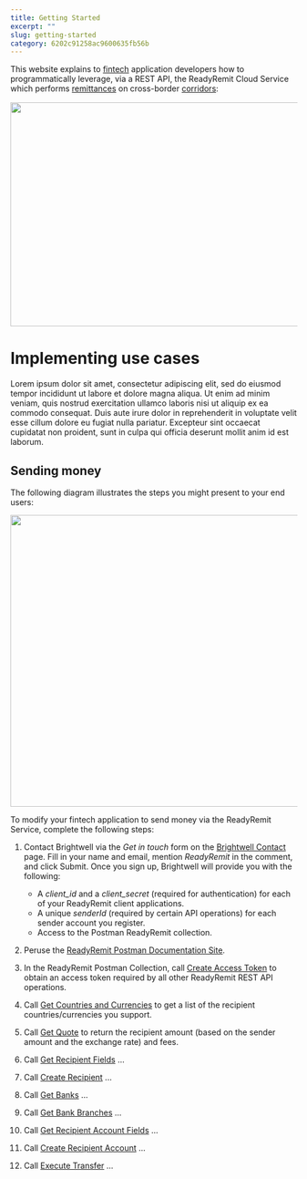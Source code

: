 ```yaml
---
title: Getting Started
excerpt: ""
slug: getting-started
category: 6202c91258ac9600635fb56b
---
```


This website explains to [fintech](https://en.wikipedia.org/wiki/Financial_technology) application developers how to programmatically leverage, via a REST API, the ReadyRemit Cloud Service which performs [remittances](https://en.wikipedia.org/wiki/Remittance) on cross-border [corridors](https://remittanceprices.worldbank.org/en/countrycorridors):

<p style="margin-top:16px;"><img src="https://raw.githubusercontent.com/hagenhaus/readyremit-images/master/readyremit-map.png" width=700 height=393 loading="lazy"></p>

# Implementing use cases

Lorem ipsum dolor sit amet, consectetur adipiscing elit, sed do eiusmod tempor incididunt ut labore et dolore magna aliqua. Ut enim ad minim veniam, quis nostrud exercitation ullamco laboris nisi ut aliquip ex ea commodo consequat. Duis aute irure dolor in reprehenderit in voluptate velit esse cillum dolore eu fugiat nulla pariatur. Excepteur sint occaecat cupidatat non proident, sunt in culpa qui officia deserunt mollit anim id est laborum.

## Sending money

The following diagram illustrates the steps you might present to your end users:

<p><img src="https://raw.githubusercontent.com/hagenhaus/readyremit-images/master/readyremit-workflow.png" width=700 height=512 loading="lazy"></p>

To modify your fintech application to send money via the ReadyRemit Service, complete the following steps:

1. Contact Brightwell via the *Get in touch* form on the <a href="https://brightwell.com/contact-us/" target="_blank">Brightwell Contact</a> page. Fill in your name and email, mention *ReadyRemit* in the comment, and click Submit. Once you sign up, Brightwell will provide you with the following:

    * A *client_id* and a *client_secret* (required for authentication) for each of your ReadyRemit client applications. 
    * A unique *senderId* (required by certain API operations) for each sender account you register.
    * Access to the Postman ReadyRemit collection.

1. Peruse the <a href="https://documenter.getpostman.com/view/8773841/UVksNEt7" target="_blank">ReadyRemit Postman Documentation Site</a>.

1. In the ReadyRemit Postman Collection, call <a href="https://documenter.getpostman.com/view/8773841/UVksNEt7#231a6946-f65e-4d25-bb45-8192da72177e" target="_blank">Create Access Token</a> to obtain an access token required by all other ReadyRemit REST API operations.

1. Call <a href="https://documenter.getpostman.com/view/8773841/UVksNEt7#8f01eb59-3eb5-4eea-8e5a-f7f5e97e4d36" target="_blank">Get Countries and Currencies</a> to get a list of the recipient countries/currencies you support.

1. Call <a href="https://documenter.getpostman.com/view/8773841/UVksNEt7#0b582301-8de2-4610-88ba-df0fad04f024" target="_blank">Get Quote</a> to return the recipient amount (based on the sender amount and the exchange rate) and fees.

1. Call <a href="https://documenter.getpostman.com/view/8773841/UVksNEt7#4ec3357f-a4a5-4f53-aca8-1d2c7049a636" target="_blank">Get Recipient Fields</a> ...

1. Call <a href="https://documenter.getpostman.com/view/8773841/UVksNEt7#7ecc57ba-7c37-49ee-b333-b273402d455a" target="_blank">Create Recipient</a> ...

1. Call <a href="https://documenter.getpostman.com/view/8773841/UVksNEt7#c0c343a1-9a82-48ff-81a5-4a8e5397e503" target="_blank">Get Banks</a> ...

1. Call <a href="https://documenter.getpostman.com/view/8773841/UVksNEt7#0baa42f9-245f-4d1f-8fe8-b1cf795e851d" target="_blank">Get Bank Branches</a> ...

1. Call <a href="https://documenter.getpostman.com/view/8773841/UVksNEt7#653ea7bf-e34b-4272-8d49-8d84ba7a7d34" target="_blank">Get Recipient Account Fields</a> ...

1. Call <a href="https://documenter.getpostman.com/view/8773841/UVksNEt7#b8d89873-5827-456e-a2d7-b94f6de7b078" target="_blank">Create Recipient Account</a> ...

1. Call <a href="https://documenter.getpostman.com/view/8773841/UVksNEt7#a8d5f9cd-9f84-41c7-8fd4-b9356559c35f" target="_blank">Execute Transfer</a> ...
